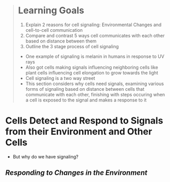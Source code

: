 > # Learning Goals
> 1. Explain 2 reasons for cell signaling: Environmental Changes and cell-to-cell communication
> 2. Compare and contrast 5 ways cell communicates with each other based on distance between them
> 3. Outline the 3 stage process of cell signaling
>
> - One example of signaling is melanin in humans in response to UV rays
> - Also got cells making signals influencing neighboring cells like plant cells influencing cell elongation to grow towards the light
> - Cell signaling is a two way street
> - This section considers why cells need signals, examining various forms of signaling based on distance between cells that communicate with each other, finishing with steps occuring when a cell is exposed to the signal and makes a response to it

# Cells Detect and Respond to Signals from their Environment and Other Cells
- But why do we have signaling?
## *Responding to Changes in the Environment*
